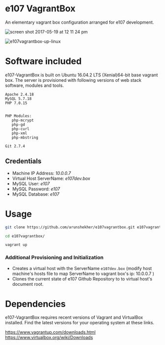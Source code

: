 # e107 VagrantBox
 An elementary vagrant box configuration arranged for e107 development.
 
 ![screen shot 2017-05-19 at 12 11 24 pm](https://cloud.githubusercontent.com/assets/315195/26240873/a6a01c02-3c93-11e7-9723-9832e1e76539.png)

![e107vagrantbox-up-linux](https://cloud.githubusercontent.com/assets/315195/26246750/c36fa038-3cab-11e7-86ba-7b45caa45193.png)

# Software included
e107-VagrantBox is built on Ubuntu 16.04.2 LTS (Xenial)64-bit base vagrant box. The server is provisioned with following versions of web stack software, modules and tools.

    Apache 2.4.18
    MySQL 5.7.18
    PHP 7.0.15
    
    
    PHP Modules:
       php-mcrypt 
       php-gd 
       php-curl 
       php-xml 
       php-mbstring
       
    Git 2.7.4

## Credentials  
* Machine IP Address: _10.0.0.7_
* Virtual Host ServerName: _e107dev.box_
* MySQL User: _e107_
* MySQL Password: _e107_
* MySQL Database: _e107_

# Usage  

```sh
git clone https://github.com/arunshekher/e107vagrantbox.git e107vagrantbox  

cd e107vagrantbox/  

vagrant up  
```  
   
   
### Additional Provisioning and Initialization
* Creates a virtual host with the ServerName `e107dev.box` (modify host machine's hosts file to map ServerName to vagrant box's ip: 10.0.0.7 ) 
* Clones the current state of e107 Github Repository to to virtual host's document root.

# Dependencies
e107-VagrantBox requires recent versions of Vagrant and VirtualBox installed. Find the latest versions for your operating system at these links.

https://www.vagrantup.com/downloads.html  
https://www.virtualbox.org/wiki/Downloads  


